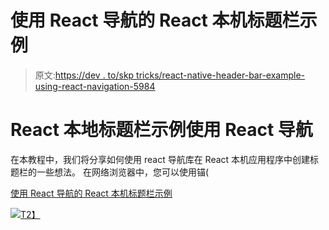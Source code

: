 # 使用 React 导航的 React 本机标题栏示例

> 原文:[https://dev . to/skp tricks/react-native-header-bar-example-using-react-navigation-5984](https://dev.to/skptricks/react-native-header-bar-example-using-react-navigation-5984)

# [](#react-native-header-bar-example-using-react-navigation)React 本地标题栏示例使用 React 导航

在本教程中，我们将分享如何使用 react 导航库在 React 本机应用程序中创建标题栏的一些想法。
在网络浏览器中，您可以使用锚(

[使用 React 导航的 React 本机标题栏示例](https://www.skptricks.com/2018/07/react-native-header-bar-example-using-createStackNavigator.html)

[![](../Images/4544b690c6d01ea4fbd556263bdbc2b9.png)T2】](https://res.cloudinary.com/practicaldev/image/fetch/s--nQwQk7n2--/c_limit%2Cf_auto%2Cfl_progressive%2Cq_auto%2Cw_880/https://4.bp.blogspot.com/-66firxnL3yY/W0wWP805T9I/AAAAAAAABt0/zMCF-BIyK90niSNE7AwopOMAFGYEgprOwCLcBGAs/s400/he.jpg)